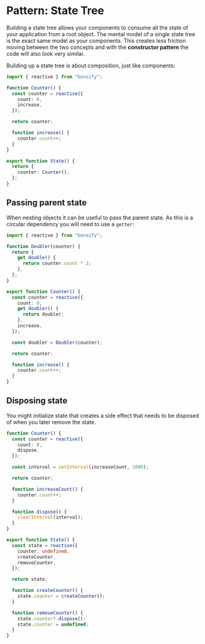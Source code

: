 # Pattern: State Tree

Building a state tree allows your components to consume all the state of your application from a root object. The mental model of a single state tree is the exact same model as your components. This creates less friction moving between the two concepts and with the **constructor pattern** the code will also look very similar.

Building up a state tree is about composition, just like components:

```ts
import { reactive } from "bonsify";

function Counter() {
  const counter = reactive({
    count: 0,
    increase,
  });

  return counter;

  function increase() {
    counter.count++;
  }
}

export function State() {
  return {
    counter: Counter(),
  };
}
```

## Passing parent state

When nesting objects it can be useful to pass the parent state. As this is a circular dependency you will need to use a `getter`:

```ts
import { reactive } from "bonsify";

function Doubler(counter) {
  return {
    get double() {
      return counter.count * 2;
    },
  };
}

export function Counter() {
  const counter = reactive({
    count: 0,
    get doubler() {
      return doubler;
    },
    increase,
  });

  const doubler = Doubler(counter);

  return counter;

  function increase() {
    counter.count++;
  }
}
```

## Disposing state

You might initialize state that creates a side effect that needs to be disposed of when you later remove the state.

```ts
function Counter() {
  const counter = reactive({
    count: 0,
    dispose,
  });

  const interval = setInterval(increaseCount, 1000);

  return counter;

  function increaseCount() {
    counter.count++;
  }

  function dispose() {
    clearInterval(interval);
  }
}

export function State() {
  const state = reactive({
    counter: undefined,
    createCounter,
    removeCounter,
  });

  return state;

  function createCounter() {
    state.counter = createCounter();
  }

  function removeCounter() {
    state.counter?.dispose();
    state.counter = undefined;
  }
}
```

